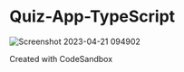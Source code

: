 # Quiz-App-TypeScript

![Screenshot 2023-04-21 094902](https://user-images.githubusercontent.com/83384315/233539922-879c602d-bb7b-4474-b201-ff90684687e7.png)

Created with CodeSandbox
